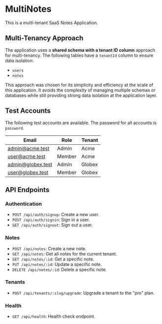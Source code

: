 # MultiNotes

This is a multi-tenant SaaS Notes Application.

## Multi-Tenancy Approach

The application uses a **shared schema with a tenant ID column** approach for multi-tenancy. The following tables have a `tenantId` column to ensure data isolation:

- `users`
- `notes`

This approach was chosen for its simplicity and efficiency at the scale of this application. It avoids the complexity of managing multiple schemas or databases while still providing strong data isolation at the application layer.

## Test Accounts

The following test accounts are available. The password for all accounts is `password`.

| Email              | Role  | Tenant |
| ------------------ | ----- | ------ |
| admin@acme.test    | Admin | Acme   |
| user@acme.test     | Member| Acme   |
| admin@globex.test  | Admin | Globex |
| user@globex.test   | Member| Globex |

## API Endpoints

### Authentication

- `POST /api/auth/signup`: Create a new user.
- `POST /api/auth/signin`: Sign in a user.
- `GET /api/auth/signout`: Sign out a user.

### Notes

- `POST /api/notes`: Create a new note.
- `GET /api/notes`: Get all notes for the current tenant.
- `GET /api/notes/:id`: Get a specific note.
- `PUT /api/notes/:id`: Update a specific note.
- `DELETE /api/notes/:id`: Delete a specific note.

### Tenants

- `POST /api/tenants/:slug/upgrade`: Upgrade a tenant to the "pro" plan.

### Health

- `GET /api/health`: Health check endpoint.
